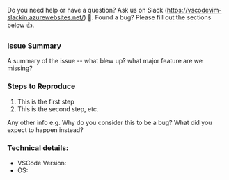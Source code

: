 Do you need help or have a question? Ask us on Slack (https://vscodevim-slackin.azurewebsites.net/) 👫. 
Found a bug? Please fill out the sections below 👍.

### Issue Summary

A summary of the issue -- what blew up? what major feature are we missing? 

### Steps to Reproduce

1. This is the first step
2. This is the second step, etc.

Any other info e.g. Why do you consider this to be a bug? What did you expect to happen instead?

### Technical details:

* VSCode Version:
* OS: 
